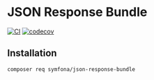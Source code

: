# JSON Response Bundle

[![CI](https://github.com/symfona/json-response-bundle/actions/workflows/ci.yaml/badge.svg)](https://github.com/symfona/json-response-bundle/actions/workflows/ci.yaml)
[![codecov](https://codecov.io/gh/symfona/json-response-bundle/branch/main/graph/badge.svg?token=UHOvc9pkAM)](https://codecov.io/gh/symfona/json-response-bundle)

## Installation

```bash
composer req symfona/json-response-bundle
```
